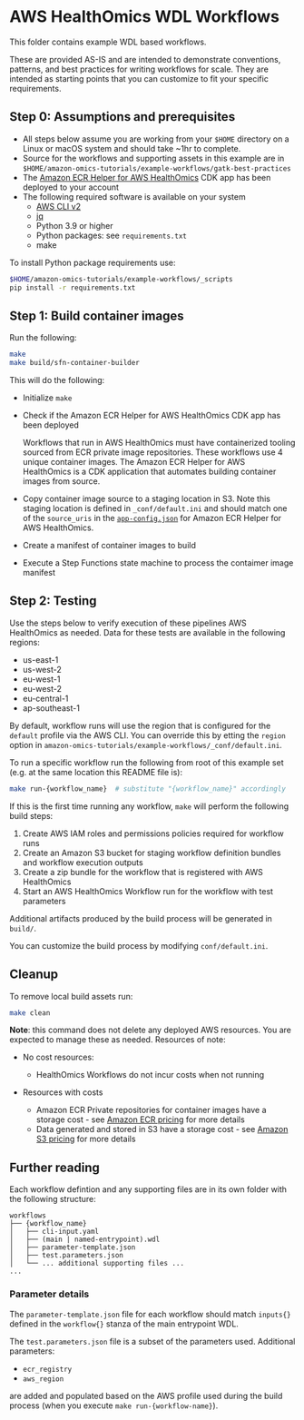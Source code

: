 # AWS HealthOmics WDL Workflows

This folder contains example WDL based workflows.

These are provided AS-IS and are intended to demonstrate conventions, patterns, and best practices for writing workflows for scale. They are intended as starting points that you can customize to fit your specific requirements.

## Step 0: Assumptions and prerequisites
- All steps below assume you are working from your `$HOME` directory on a Linux or macOS system and should take ~1hr to complete.
- Source for the workflows and supporting assets in this example are in `$HOME/amazon-omics-tutorials/example-workflows/gatk-best-practices`
- The [Amazon ECR Helper for AWS HealthOmics](https://github.com/aws-samples/amazon-ecr-helper-for-aws-healthomics) CDK app has been deployed to your account
- The following required software is available on your system
    - [AWS CLI v2](https://aws.amazon.com/cli/)
    - [jq](https://stedolan.github.io/jq/)
    - Python 3.9 or higher
    - Python packages: see `requirements.txt`
    - make

To install Python package requirements use:
```bash
$HOME/amazon-omics-tutorials/example-workflows/_scripts
pip install -r requirements.txt
```

## Step 1: Build container images

Run the following:

```bash
make
make build/sfn-container-builder
```

This will do the following: 
- Initialize `make`
- Check if the Amazon ECR Helper for AWS HealthOmics CDK app has been deployed

  Workflows that run in AWS HealthOmics must have containerized tooling sourced from ECR private image repositories. These workflows use 4 unique container images. The Amazon ECR Helper for AWS HealthOmics is a CDK application that automates building container images from source.

- Copy container image source to a staging location in S3. Note this staging location is defined in `_conf/default.ini` and should match one of the `source_uris` in the [`app-config.json`](https://github.com/aws-samples/amazon-ecr-helper-for-aws-healthomics?tab=readme-ov-file#building-containers) for Amazon ECR Helper for AWS HealthOmics.
- Create a manifest of container images to build
- Execute a Step Functions state machine to process the contaimer image manifest

## Step 2: Testing

Use the steps below to verify execution of these pipelines AWS HealthOmics as needed. Data for these tests are available in the following regions:

- us-east-1
- us-west-2
- eu-west-1
- eu-west-2
- eu-central-1
- ap-southeast-1

By default, workflow runs will use the region that is configured for the `default` profile via the AWS CLI. You can override this by etting the `region` option in `amazon-omics-tutorials/example-workflows/_conf/default.ini`.


To run a specific workflow run the following from root of this example set (e.g. at the same location this README file is):

```bash
make run-{workflow_name}  # substitute "{workflow_name}" accordingly
```

If this is the first time running any workflow, `make` will perform the following build steps: 

1. Create AWS IAM roles and permissions policies required for workflow runs
2. Create an Amazon S3 bucket for staging workflow definition bundles and workflow execution outputs
3. Create a zip bundle for the workflow that is registered with AWS HealthOmics
4. Start an AWS HealthOmics Workflow run for the workflow with test parameters

Additional artifacts produced by the build process will be generated in `build/`.

You can customize the build process by modifying `conf/default.ini`.

## Cleanup
To remove local build assets run:

```bash
make clean
```

**Note**: this command does not delete any deployed AWS resources. You are expected to manage these as needed. Resources of note:

- No cost resources:
    - HealthOmics Workflows do not incur costs when not running

- Resources with costs
    - Amazon ECR Private repositories for container images have a storage cost - see [Amazon ECR pricing](https://aws.amazon.com/ecr/pricing/) for more details
    - Data generated and stored in S3 have a storage cost - see [Amazon S3 pricing](https://aws.amazon.com/s3/pricing/) for more details

## Further reading
Each workflow defintion and any supporting files are in its own folder with the following structure:

```text
workflows
├── {workflow_name}
│   ├── cli-input.yaml
│   ├── (main | named-entrypoint).wdl
│   ├── parameter-template.json
│   ├── test.parameters.json
│   └── ... additional supporting files ...
...
```

### Parameter details

The `parameter-template.json` file for each workflow should match `inputs{}` defined in the `workflow{}` stanza of the main entrypoint WDL.

The `test.parameters.json` file is a subset of the parameters used. Additional parameters:

- `ecr_registry`
- `aws_region`

are added and populated based on the AWS profile used during the build process (when you execute `make run-{workflow-name}`).